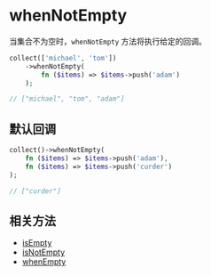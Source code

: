 # whenNotEmpty

当集合不为空时，`whenNotEmpty` 方法将执行给定的回调。

```php
collect(['michael', 'tom'])
    ->whenNotEmpty(
        fn ($items) => $items->push('adam')
    );

// ["michael", "tom", "adam"]
```

## 默认回调

```php
collect()->whenNotEmpty(
    fn ($items) => $items->push('adam'),
    fn ($items) => $items->push('curder')
);

// ["curder"]
```

## 相关方法

- [isEmpty](isEmpty.md)
- [isNotEmpty](isNotEmpty.md)
- [whenEmpty](whenEmpty.md)
